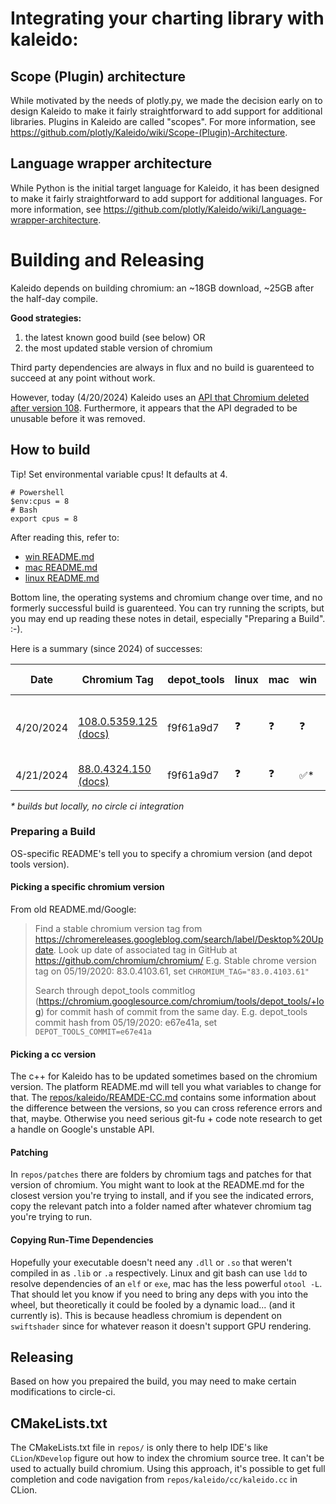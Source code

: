 # Integrating your charting library with kaleido:

## Scope (Plugin) architecture
While motivated by the needs of plotly.py, we made the decision early on to design Kaleido to make it fairly straightforward to add support for additional libraries.  Plugins in Kaleido are called "scopes". For more information, see https://github.com/plotly/Kaleido/wiki/Scope-(Plugin)-Architecture.

## Language wrapper architecture
While Python is the initial target language for Kaleido, it has been designed to make it fairly straightforward to add support for additional languages. For more information, see https://github.com/plotly/Kaleido/wiki/Language-wrapper-architecture.

# Building and Releasing

Kaleido depends on building chromium: an ~18GB download, ~25GB after the half-day compile.

**Good strategies:**

1. the latest known good build (see below) OR
2. the most updated stable version of chromium

Third party dependencies are always in flux and no build is guarenteed to succeed at any point without work.

However, today (4/20/2024) Kaleido uses an [API that Chromium deleted after version 108](https://source.chromium.org/chromium/chromium/src/+/69dde6480cf45b1ee6cee9d2a091546bba1022cf). Furthermore, it appears that the API degraded to be unusable before it was removed.

## How to build

Tip! Set environmental variable cpus! It defaults at 4.

```
# Powershell
$env:cpus = 8
# Bash
export cpus = 8
```

After reading this, refer to:

* [win README.md](repos/win_scripts/README.md)
* [mac README.md](repos/mac_scripts/README.md)
* [linux README.md](repos/linux_scripts/README.md)

Bottom line, the operating systems and chromium change over time, and no formerly successful build is guarenteed. You can try running the scripts, but you may end up reading these notes in detail, especially "Preparing a Build". :-).

Here is a summary (since 2024) of successes:

| Date      | Chromium Tag                                                                                                                                                                                           | depot_tools | linux | mac | win | K. CC  | Kaleido | Notes                          |
| --------  | ------------------------------------------------------------------------------------------------------------------------------------------------------------------------------------------------------ | ----------- | ----- | --- | --  |------- | ------ |  ----------------------------- |
| 4/20/2024 | [108.0.5359.125](https://chromium.googlesource.com/chromium/src/+/refs/tags/108.0.5359.125) [(docs)](https://chromium.googlesource.com/chromium/src/+/refs/tags/108.0.5359.125/docs/)                  | f9f61a9d7   |   ❓  |  ❓ |  ❓ | cc-1.5 |        |  Runtime errors likely due to old API degredation |
| 4/21/2024 | [88.0.4324.150](https://chromium.googlesource.com/chromium/src/+/refs/tags/88.0.4324.150) [(docs)](https://chromium.googlesource.com/chromium/src/+/refs/tags/88.0.4324.150/docs/)                     | f9f61a9d7   |   ❓  |  ❓ | ✅* | cc     | 19d0ee00 | |


_* builds but locally, no circle ci integration_

### Preparing a Build

OS-specific README's tell you to specify a chromium version (and depot tools version).

#### Picking a specific chromium version
From old README.md/Google:
> Find a stable chromium version tag from https://chromereleases.googleblog.com/search/label/Desktop%20Update. Look up date of associated tag in GitHub at https://github.com/chromium/chromium/
E.g. Stable chrome version tag on 05/19/2020: 83.0.4103.61, set `CHROMIUM_TAG="83.0.4103.61"`
>
> Search through depot_tools commitlog (https://chromium.googlesource.com/chromium/tools/depot_tools/+log) for commit hash of commit from the same day.
E.g. depot_tools commit hash from 05/19/2020: e67e41a, set `DEPOT_TOOLS_COMMIT=e67e41a`
#### Picking a cc version

The c++ for Kaleido has to be updated sometimes based on the chromium version. The platform README.md will tell you what variables to change for that. The [repos/kaleido/REAMDE-CC.md](repos/kaleido/README-CC.md) contains some information about the difference between the versions, so you can cross reference errors and that, maybe. Otherwise you need serious git-fu + code note research to get a handle on Google's unstable API.

#### Patching

In `repos/patches` there are folders by chromium tags and patches for that version of chromium. You might want to look at the README.md for the closest version you're trying to install, and if you see the indicated errors, copy the relevant patch into a folder named after whatever chromium tag you're trying to run.

#### Copying Run-Time Dependencies

Hopefully your executable doesn't need any `.dll` or `.so` that weren't compiled in as `.lib` or `.a` respectively. Linux and git bash can use `ldd` to resolve dependencies of an `elf` or `exe`, mac has the less powerful `otool -L`. That should let you know if you need to bring any deps with you into the wheel, but theoretically it could be fooled by a dynamic load... (and it currently is). This is because headless chromium is dependent on `swiftshader` since for whatever reason it doesn't support GPU rendering.

## Releasing

Based on how you prepaired the build, you may need to make certain modifications to circle-ci.

## CMakeLists.txt
The CMakeLists.txt file in `repos/` is only there to help IDE's like `CLion`/`KDevelop` figure out how to index the chromium source tree. It can't be used to actually build chromium. Using this approach, it's possible to get full completion and code navigation from `repos/kaleido/cc/kaleido.cc` in CLion.

